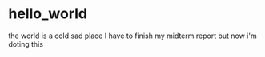 # hello_world

the world is a cold sad place
I have to finish my midterm report but now i'm doting this 
